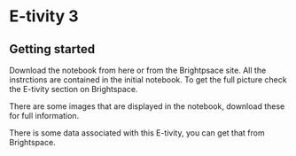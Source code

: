 # E-tivity 3



## Getting started

Download the notebook from here or from the Brightpsace site. All the instrctions are contained in the initial notebook. To get the full picture check the E-tivity section on Brightspace.

There are some images that are displayed in the notebook, download these for full information.

There is some data associated with this E-tivity, you can get that from Brightspace.


